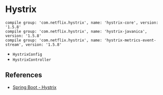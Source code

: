 # Hystrix

```
compile group: 'com.netflix.hystrix', name: 'hystrix-core', version: '1.5.8'
compile group: 'com.netflix.hystrix', name: 'hystrix-javanica', version: '1.5.8'
compile group: 'com.netflix.hystrix', name: 'hystrix-metrics-event-stream', version: '1.5.8'
```

- `HystrixConfig`
- `HystrixController`

## References
- [Spring Boot - Hystrix](https://www.tutorialspoint.com/spring_boot/spring_boot_hystrix.htm)